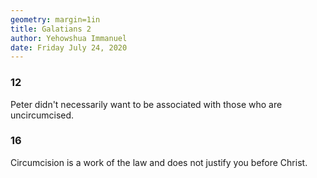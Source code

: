 ```yaml
---
geometry: margin=1in
title: Galatians 2
author: Yehowshua Immanuel
date: Friday July 24, 2020
---
```


### 12
Peter didn't necessarily want
to be associated with those who
are uncircumcised.

### 16
Circumcision is a work of the law
and does not justify you before
Christ.